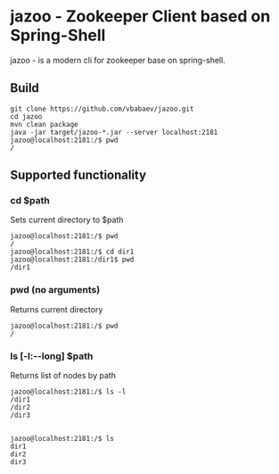 # jazoo - Zookeeper Client based on Spring-Shell

jazoo - is a modern cli for zookeeper base on spring-shell.

## Build
```
git clone https://github.com/vbabaev/jazoo.git
cd jazoo
mvn clean package
java -jar target/jazoo-*.jar --server localhost:2181
jazoo@localhost:2181:/$ pwd
/
```

## Supported functionality

### cd $path
Sets current directory to $path
```
jazoo@localhost:2181:/$ pwd
/
jazoo@localhost:2181:/$ cd dir1
jazoo@localhost:2181:/dir1$ pwd
/dir1
```

### pwd (no arguments)
Returns current directory
```
jazoo@localhost:2181:/$ pwd
/
```

### ls [-l:--long] $path
Returns list of nodes by path
```
jazoo@localhost:2181:/$ ls -l
/dir1
/dir2
/dir3


jazoo@localhost:2181:/$ ls
dir1
dir2
dir3
```
